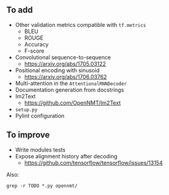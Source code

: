 ## To add

* Other validation metrics compatible with `tf.metrics`
  * BLEU
  * ROUGE
  * Accuracy
  * F-score
* Convolutional sequence-to-sequence
  * https://arxiv.org/abs/1705.03122
* Positional encoding with sinusoid
  * https://arxiv.org/abs/1706.03762
* Multi-attention in the `AttentionalRNNDecoder`
* Documentation generation from docstrings
* Im2Text
  * https://github.com/OpenNMT/Im2Text
* `setup.py`
* Pylint configuration

## To improve

* Write modules tests
* Expose alignment history after decoding
  * https://github.com/tensorflow/tensorflow/issues/13154

Also:

```
grep -r TODO *.py opennmt/
```
